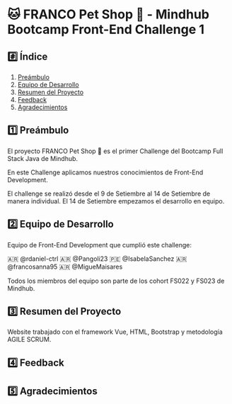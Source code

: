 # 🐱 FRANCO Pet Shop 🐶 - Mindhub Bootcamp Front-End Challenge 1

## #️⃣ Índice
1. [Preámbulo](#1️⃣-Preámbulo)
2. [Equipo de Desarrollo](#2️⃣-Equipo-de-Desarrollo)
3. [Resumen del Proyecto](3️⃣-Resumen-del-Proyecto)
4. [Feedback](4️⃣-Feedback)
5. [Agradecimientos](5️⃣-Agradecimientos)

##  1️⃣ Preámbulo

El proyecto FRANCO Pet Shop 🐶 es el primer Challenge del Bootcamp Full Stack Java de Mindhub. 

En este Challenge aplicamos nuestros conocimientos de Front-End Development.

El challenge se realizó desde el 9 de Setiembre al 14 de Setiembre de manera individual. El 14 de Setiembre empezamos el desarrollo en equipo.

## 2️⃣ Equipo de Desarrollo

Equipo de Front-End Development que cumplió este challenge:

🇦🇷 @rdaniel-ctrl
🇦🇷 @Pangoli23
🇵🇪 @IsabelaSanchez
🇦🇷 @francosanna95
🇦🇷 @MigueMaisares

Todos los miembros del equipo son parte de los cohort FS022 y FS023 de Mindhub.

## 3️⃣ Resumen del Proyecto

Website trabajado con el framework Vue, HTML, Bootstrap y metodología AGILE SCRUM.

## 4️⃣ Feedback

## 5️⃣ Agradecimientos


